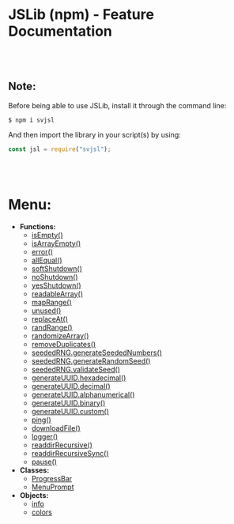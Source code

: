 # JSLib (npm) - Feature Documentation

<br><br>

## Note:
Before being able to use JSLib, install it through the command line:
```
$ npm i svjsl
```
And then import the library in your script(s) by using:
```js
const jsl = require("svjsl");
```

<br><br>

# Menu:
- **Functions:**
    - [isEmpty()](./features/functions.md#isempty)
    - [isArrayEmpty()](./features/functions.md#isarrayempty)
    - [error()](./features/functions.md#error)
    - [allEqual()](./features/functions.md#allequal)
    - [softShutdown()](./features/functions.md#softshutdown)
    - [noShutdown()](./features/functions.md#noshutdown)
    - [yesShutdown()](./features/functions.md#yesshutdown)
    - [readableArray()](./features/functions.md#readablearray)
    - [mapRange()](./features/functions.md#maprange)
    - [unused()](./features/functions.md#unused)
    - [replaceAt()](./features/functions.md#replaceat)
    - [randRange()](./features/functions.md#randrange)
    - [randomizeArray()](./features/functions.md#randomizearray)
    - [removeDuplicates()](./features/functions.md#removeduplicates)
    - [seededRNG.generateSeededNumbers()](./features/functions.md#seededrng-generateseedednumbers)
    - [seededRNG.generateRandomSeed()](./features/functions.md#seededrng-generaterandomseed)
    - [seededRNG.validateSeed()](./features/functions.md#seededrng-validateseed)
    - [generateUUID.hexadecimal()](./features/functions.md#generateuuid-hexadecimal)
    - [generateUUID.decimal()](./features/functions.md#generateuuid-decimal)
    - [generateUUID.alphanumerical()](./features/functions.md#generateuuid-alphanumerical)
    - [generateUUID.binary()](./features/functions.md#generateuuid-binary)
    - [generateUUID.custom()](./features/functions.md#generateuuid-custom)
    - [ping()](./features/functions.md#ping)
    - [downloadFile()](./features/functions.md#downloadfile)
    - [logger()](./features/functions.md#logger)
    - [readdirRecursive()](./features/functions.md#readdirrecursive)
    - [readdirRecursiveSync()](./features/functions.md#readdirrecursivesync)
    - [pause()](./features/functions.md#pause)
- **Classes:**
    - [ProgressBar](./features/classes.md#progress-bar)
    - [MenuPrompt](./features/classes.md#menu-prompt)
- **Objects:**
    - [info](./features/objects.md#info)
    - [colors](./features/objects.md#colors)
